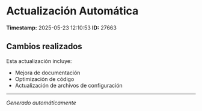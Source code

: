 # Actualización Automática

**Timestamp:** 2025-05-23 12:10:53
**ID:** 27663

## Cambios realizados

Esta actualización incluye:
- Mejora de documentación
- Optimización de código
- Actualización de archivos de configuración

---
*Generado automáticamente*
